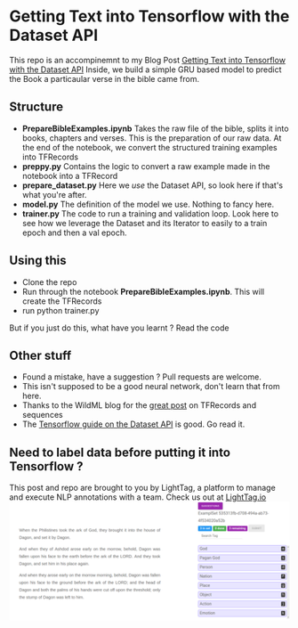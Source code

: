 # Getting Text into Tensorflow with the Dataset API
This repo is an accompinemnt to my Blog Post [Getting Text into Tensorflow with the Dataset API](https://medium.com/@TalPerry/getting-text-into-tensorflow-with-the-dataset-api-ffb832c8bec6)
Inside, we build a simple GRU based model to predict the Book a particaular verse in the bible came from.

## Structure
* **PrepareBibleExamples.ipynb** Takes the raw file of the bible, splits it into books, chapters and verses.
This is the preparation of our raw data. At the end of the notebook, we convert the structured training examples
into TFRecords
* **preppy.py** Contains the logic to convert a raw example made in the notebook into a TFRecord
* **prepare_dataset.py** Here we *use* the Dataset API, so look here if that's what you're after.
* **model.py** The definition of the model we use. Nothing to fancy here.
* **trainer.py** The code to run a training and validation loop. Look here to see how we leverage the Dataset and its Iterator
    to easily to a train epoch and then a val epoch.


## Using this
* Clone the repo
* Run through the notebook **PrepareBibleExamples.ipynb**. This will create the TFRecords
* run python trainer.py

But if you just do this, what have you learnt ? Read the code

## Other stuff
* Found a mistake, have a suggestion ? Pull requests are welcome.
* This isn't supposed to be a good neural network, don't learn that from here.
* Thanks to the WildML blog for the [great post](http://www.wildml.com/2016/08/rnns-in-tensorflow-a-practical-guide-and-undocumented-features/)
 on TFRecords and sequences
* The [Tensorflow guide on the Dataset API](https://www.tensorflow.org/programmers_guide/datasets#using_high-level_apis)
 is good.  Go read it.

## Need to label data before putting it into Tensorflow ?
This post and repo are brought to you by LightTag,  a platform to manage and execute NLP annotations with a team.
Check us out at [LightTag.io](lighttag.io)
![Annotating with LightTagtext](./suggestions.gif)

